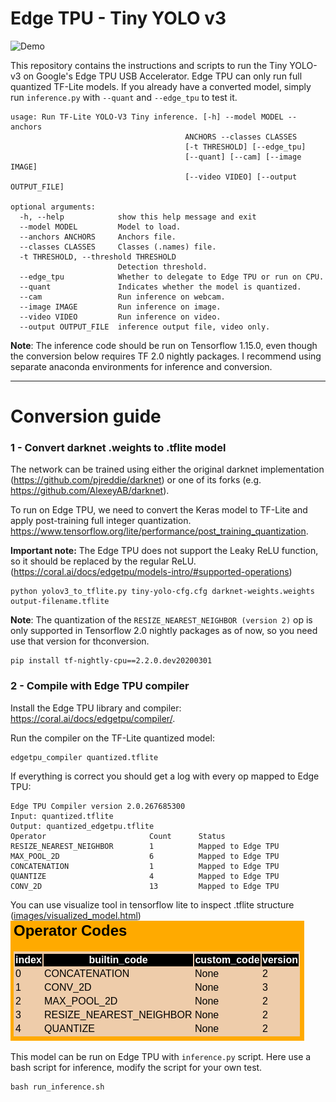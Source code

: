 # Edge TPU - Tiny YOLO v3

![Demo](images/output.gif)

This repository contains the instructions and scripts to run the Tiny YOLO-v3 on Google's Edge TPU USB Accelerator. Edge TPU can only run full quantized TF-Lite models. If you already have a converted model, simply run `inference.py` with `--quant` and `--edge_tpu` to test it.

    usage: Run TF-Lite YOLO-V3 Tiny inference. [-h] --model MODEL --anchors
                                           ANCHORS --classes CLASSES
                                           [-t THRESHOLD] [--edge_tpu]
                                           [--quant] [--cam] [--image IMAGE]
                                           [--video VIDEO] [--output OUTPUT_FILE]

    optional arguments:
      -h, --help            show this help message and exit
      --model MODEL         Model to load.
      --anchors ANCHORS     Anchors file.
      --classes CLASSES     Classes (.names) file.
      -t THRESHOLD, --threshold THRESHOLD
                            Detection threshold.
      --edge_tpu            Whether to delegate to Edge TPU or run on CPU.
      --quant               Indicates whether the model is quantized.
      --cam                 Run inference on webcam.
      --image IMAGE         Run inference on image.
      --video VIDEO         Run inference on video.
      --output OUTPUT_FILE  inference output file, video only.

**Note**: The inference code should be run on Tensorflow 1.15.0, even though the conversion below requires TF 2.0 nightly packages. I recommend using separate anaconda environments for inference and conversion.

___
# Conversion guide

### 1 - Convert darknet .weights to .tflite model
The network can be trained using either the original darknet implementation (https://github.com/pjreddie/darknet) or one of its forks (e.g. https://github.com/AlexeyAB/darknet). 

To run on Edge TPU, we need to convert the Keras model to TF-Lite and apply post-training full integer quantization. https://www.tensorflow.org/lite/performance/post_training_quantization.

**Important note:** The Edge TPU does not support the Leaky ReLU function, so it should be replaced by the regular ReLU. (https://coral.ai/docs/edgetpu/models-intro/#supported-operations) 

    python yolov3_to_tflite.py tiny-yolo-cfg.cfg darknet-weights.weights output-filename.tflite
    
    
**Note**: The quantization of the `RESIZE_NEAREST_NEIGHBOR (version 2)` op is only supported in Tensorflow 2.0 nightly packages as of now, so you need use that version for thconversion. 
    
    pip install tf-nightly-cpu==2.2.0.dev20200301
    
### 2 - Compile with Edge TPU compiler
Install the Edge TPU library and compiler: https://coral.ai/docs/edgetpu/compiler/.

Run the compiler on the TF-Lite quantized model:
    
    edgetpu_compiler quantized.tflite

If everything is correct you should get a log with every op mapped to Edge TPU:

    Edge TPU Compiler version 2.0.267685300
    Input: quantized.tflite
    Output: quantized_edgetpu.tflite
    Operator                       Count      Status
    RESIZE_NEAREST_NEIGHBOR        1          Mapped to Edge TPU
    MAX_POOL_2D                    6          Mapped to Edge TPU
    CONCATENATION                  1          Mapped to Edge TPU
    QUANTIZE                       4          Mapped to Edge TPU
    CONV_2D                        13         Mapped to Edge TPU

You can use visualize tool in tensorflow lite to inspect .tflite structure ([images/visualized_model.html](https://raw.githack.com/Air000/yolov3_to_edgetpu/master/images/visualized_model.html))
![image](images/visualized.png)
 
This model can be run on Edge TPU with `inference.py` script. Here use a bash script for inference, modify the script for your own test.

    bash run_inference.sh
